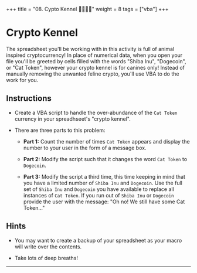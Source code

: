 +++
title = "08. Cypto Kennel 👩‍🎓👨‍🎓"
weight = 8
tags = ["vba"] 
+++

# Crypto Kennel

The spreadsheet you'll be working with in this activity is full of animal inspired cryptocurrency! In place of numerical data, when you open your file you'll be greeted by cells filled with the words "Shiba Inu", "Dogecoin", or "Cat Token", however your crypto kennel is for canines only! Instead of manually removing the unwanted feline crypto, you'll use VBA to do the work for you.

## Instructions

* Create a VBA script to handle the over-abundance of the `Cat Token` currency in your spreadhseet's "crypto kennel".

* There are three parts to this problem:

  * **Part 1:** Count the number of times `Cat Token` appears and display the number to your user in the form of a message box.

  * **Part 2:** Modify the script such that it changes the word `Cat Token` to `Dogecoin`.

  * **Part 3:** Modify the script a third time, this time keeping in mind that you have a limited number of `Shiba Inu` and `Dogecoin`. Use the full set of `Shiba Inu` and `Dogecoin` you have available to replace all instances of `Cat Token`. If you run out of `Shiba Inu` or `Dogecoin` provide the user with the message: "Oh no! We still have some Cat Token..."

## Hints

* You may want to create a backup of your spreadsheet as your macro will write over the contents.

* Take lots of deep breaths!

---